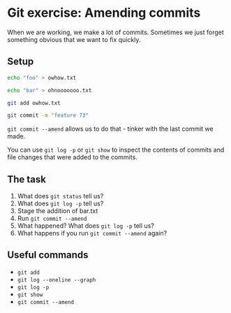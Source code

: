 # Git exercise: Amending commits
When we are working, we make a lot of commits.
Sometimes we just forget something obvious that we want to fix quickly.

## Setup
```sh
echo "foo" > owhow.txt

echo "bar" > ohnooooooo.txt

git add owhow.txt

git commit -m "feature 73" 
```

`git commit --amend` allows us to do that - tinker with the last commit we made.

You can use `git log -p` or `git show` to inspect the contents of commits and file changes that were added to the commits.

## The task

1. What does `git status` tell us?
2. What does `git log -p` tell us?
3. Stage the addition of bar.txt
4. Run `git commit --amend`
5. What happened? What does `git log -p` tell us?
6. What happens if you run `git commit --amend` again?

## Useful commands

- `git add`
- `git log --oneline --graph`
- `git log -p`
- `git show`
- `git commit --amend`
